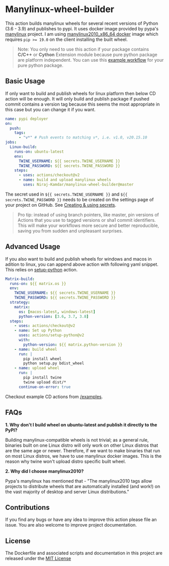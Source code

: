 # Manylinux-wheel-builder

This action builds manylinux wheels for several recent versions of Python (3.6 -
3.9) and publishes to pypi. It uses docker image provided by pypa's
[manylinux](https://github.com/pypa/manylinux) project. I am using
[manylinux2010_x86_64 docker](https://quay.io/repository/pypa/manylinux2010_x86_64)
image which requires `pip >= 19.0` on the client installing the built wheel.

> Note: You only need to use this action if your package contains **C/C++** or
> **Cython** Extension module because pure python package are platform
> independent. You can use this [example workflow]() for your pure python
> package.

## Basic Usage

If only want to build and publish wheels for linux platform then below CD action
will be enough. It will only build and publish package if pushed commit contains
a version tag because this seems the most appropriate in this case but you can
change it if you want.

```yml
name: pypi deployer
on:
  push:
    tags:
      - "v*" # Push events to matching v*, i.e. v1.0, v20.15.10
jobs:
  Linux-build:
    runs-on: ubuntu-latest
    env:
      TWINE_USERNAME: ${{ secrets.TWINE_USERNAME }}
      TWINE_PASSWORD: ${{ secrets.TWINE_PASSWORD }}
    steps:
      - uses: actions/checkout@v2
      - name: build and upload manylinux wheels
        uses: Niraj-Kamdar/manylinux-wheel-builder@master
```

The secret used in `${{ secrets.TWINE_USERNAME }}` and
`${{ secrets.TWINE_PASSWORD }}` needs to be created on the settings page of your
project on GitHub. See
[Creating & using secrets](https://help.github.com/en/actions/automating-your-workflow-with-github-actions/creating-and-using-encrypted-secrets).

> Pro tip: instead of using branch pointers, like master, pin versions of
> Actions that you use to tagged versions or sha1 commit identifiers. This will
> make your workflows more secure and better reproducible, saving you from
> sudden and unpleasant surprises.

## Advanced Usage

If you also want to build and publish wheels for windows and macos in adition to
linux, you can append above action with following yaml snippet. This relies on
[setup-python](https://github.com/actions/setup-python) action.

```yml
Matrix-build:
  runs-on: ${{ matrix.os }}
  env:
    TWINE_USERNAME: ${{ secrets.TWINE_USERNAME }}
    TWINE_PASSWORD: ${{ secrets.TWINE_PASSWORD }}
  strategy:
    matrix:
      os: [macos-latest, windows-latest]
      python-version: [3.6, 3.7, 3.8]
  steps:
    - uses: actions/checkout@v2
    - name: Set up Python
      uses: actions/setup-python@v2
      with:
        python-version: ${{ matrix.python-version }}
    - name: build wheel
      run: |
        pip install wheel
        python setup.py bdist_wheel
    - name: upload wheel
      run: |
        pip install twine
        twine upload dist/*
      continue-on-error: true
```

Checkout example CD actions from
[/examples](https://github.com/Niraj-Kamdar/manylinux-wheel-builder/tree/master/examples).

## FAQs

**1. Why don't I build wheel on ubuntu-latest and publish it directly to the
PyPI?**

Building manylinux-compatible wheels is not trivial; as a general rule, binaries
built on one Linux distro will only work on other Linux distros that are the
same age or newer. Therefore, if we want to make binaries that run on most Linux
distros, we have to use manylinux docker images. This is the reason why twine
won't upload distro specific built wheel.

**2. Why did I choose manylinux2010?**

Pypa's manylinux has mentioned that - "The manylinux2010 tags allow projects to
distribute wheels that are automatically installed (and work!) on the vast
majority of desktop and server Linux distributions."

## Contributions

If you find any bugs or have any idea to improve this action please file an
issue. You are also welcome to improve project documentation.

## License

The Dockerfile and associated scripts and documentation in this project are
released under the
[MIT License](https://github.com/Niraj-Kamdar/manylinux-wheel-builder/blob/master/LICENSE)
